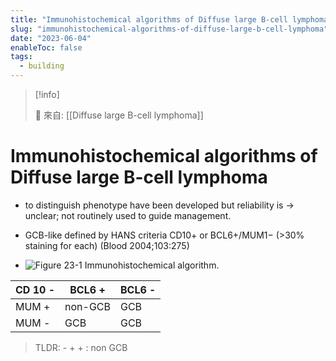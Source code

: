 ```yaml
---
title: "Immunohistochemical algorithms of Diffuse large B-cell lymphoma"
slug: "immunohistochemical-algorithms-of-diffuse-large-b-cell-lymphoma"
date: "2023-06-04"
enableToc: false
tags:
  - building
---
```


> [!info]
>
> 🌱 來自: [[Diffuse large B-cell lymphoma]]

# Immunohistochemical algorithms of Diffuse large B-cell lymphoma

- to distinguish phenotype have been developed but reliability is → unclear; not routinely used to guide management.
- GCB-like defined by HANS criteria CD10+ or BCL6+/MUM1− (>30% staining for each) (Blood 2004;103:275)

- ![Figure 23-1 Immunohistochemical algorithm.](https://i.imgur.com/oAvBlqr.png)

| CD 10 - | BCL6 +  | BCL6 - |
| ------- | ------- | ------ |
| MUM +   | non-GCB | GCB    |
| MUM -   | GCB     | GCB    |

> TLDR: - + + : non GCB
